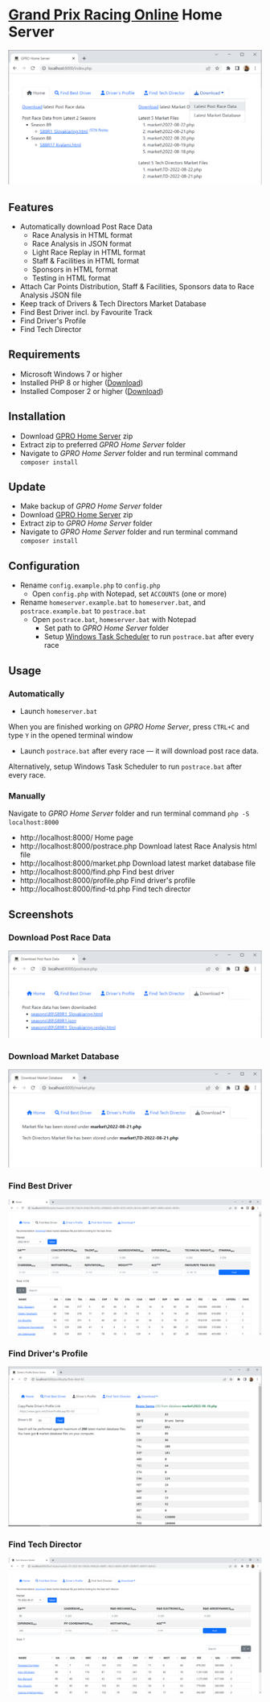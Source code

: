 # [Grand Prix Racing Online](https://www.gpro.net) Home Server
![](screenshots/home.png)

## Features
- Automatically download Post Race Data
  - Race Analysis in HTML format
  - Race Analysis in JSON format
  - Light Race Replay in HTML format
  - Staff & Facilities in HTML format
  - Sponsors in HTML format
  - Testing in HTML format
- Attach Car Points Distribution, Staff & Facilities, Sponsors data to Race Analysis JSON file
- Keep track of Drivers & Tech Directors Market Database
- Find Best Driver incl. by Favourite Track
- Find Driver's Profile
- Find Tech Director

## Requirements
- Microsoft Windows 7 or higher
- Installed PHP 8 or higher ([Download](https://windows.php.net/download))
- Installed Composer 2 or higher ([Download](https://getcomposer.org/doc/00-intro.md#installation-windows))

## Installation
- Download [GPRO Home Server](https://github.com/farkhad/gpro/archive/refs/heads/main.zip) zip
- Extract zip to preferred *GPRO Home Server* folder
- Navigate to *GPRO Home Server* folder and run terminal command `composer install`

## Update
- Make backup of *GPRO Home Server* folder
- Download [GPRO Home Server](https://github.com/farkhad/gpro/archive/refs/heads/main.zip) zip
- Extract zip to *GPRO Home Server* folder
- Navigate to *GPRO Home Server* folder and run terminal command `composer install`

## Configuration
- Rename `config.example.php` to `config.php`
  - Open `config.php` with Notepad, set `ACCOUNTS` (one or more)
- Rename `homeserver.example.bat` to `homeserver.bat`, and `postrace.example.bat` to `postrace.bat`
  - Open `postrace.bat`, `homeserver.bat` with Notepad
    - Set path to *GPRO Home Server* folder
    - Setup [Windows Task Scheduler](https://en.wikipedia.org/wiki/Windows_Task_Scheduler) to run `postrace.bat` after every race

## Usage
### Automatically
- Launch `homeserver.bat` 

When you are finished working on *GPRO Home Server*, press `CTRL+C` and type `Y` in the opened terminal window
- Launch `postrace.bat` after every race &mdash; it will download post race data. 

Alternatively, setup Windows Task Scheduler to run `postrace.bat` after every race.

### Manually
Navigate to *GPRO Home Server* folder and run terminal command `php -S localhost:8000`
- http://localhost:8000/ Home page
- http://localhost:8000/postrace.php Download latest Race Analysis html file
- http://localhost:8000/market.php Download latest market database file
- http://localhost:8000/find.php Find best driver
- http://localhost:8000/profile.php Find driver's profile
- http://localhost:8000/find-td.php Find tech director

## Screenshots
### Download Post Race Data
![](screenshots/postrace.png)
### Download Market Database
![](screenshots/market.png)
### Find Best Driver
![](screenshots/find.png)
### Find Driver's Profile
![](screenshots/profile.png)
### Find Tech Director
![](screenshots/find-td.png)
